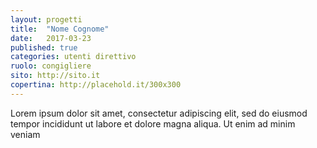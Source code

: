 ```yaml
---
layout: progetti
title:  "Nome Cognome"
date:   2017-03-23
published: true
categories: utenti direttivo
ruolo: congigliere
sito: http://sito.it
copertina: http://placehold.it/300x300
---
```

Lorem ipsum dolor sit amet, consectetur adipiscing elit, sed do eiusmod tempor incididunt ut labore et dolore magna aliqua. Ut enim ad minim veniam<!--more-->

